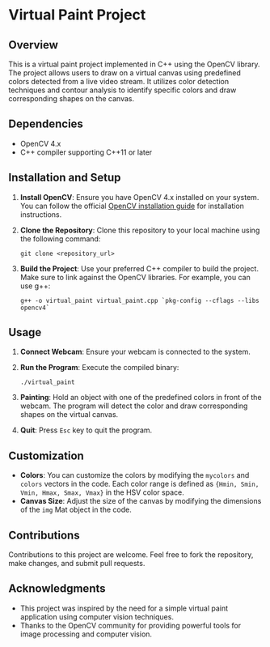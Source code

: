 # Virtual Paint Project

## Overview
This is a virtual paint project implemented in C++ using the OpenCV library. The project allows users to draw on a virtual canvas using predefined colors detected from a live video stream. It utilizes color detection techniques and contour analysis to identify specific colors and draw corresponding shapes on the canvas.

## Dependencies
- OpenCV 4.x
- C++ compiler supporting C++11 or later

## Installation and Setup
1. **Install OpenCV**: Ensure you have OpenCV 4.x installed on your system. You can follow the official [OpenCV installation guide](https://docs.opencv.org/master/d7/d9f/tutorial_linux_install.html) for installation instructions.

2. **Clone the Repository**: Clone this repository to your local machine using the following command:
    ```
    git clone <repository_url>
    ```

3. **Build the Project**: Use your preferred C++ compiler to build the project. Make sure to link against the OpenCV libraries. For example, you can use g++:
    ```
    g++ -o virtual_paint virtual_paint.cpp `pkg-config --cflags --libs opencv4`
    ```

## Usage
1. **Connect Webcam**: Ensure your webcam is connected to the system.

2. **Run the Program**: Execute the compiled binary:
    ```
    ./virtual_paint
    ```

3. **Painting**: Hold an object with one of the predefined colors in front of the webcam. The program will detect the color and draw corresponding shapes on the virtual canvas.

4. **Quit**: Press `Esc` key to quit the program.

## Customization
- **Colors**: You can customize the colors by modifying the `mycolors` and `colors` vectors in the code. Each color range is defined as `{Hmin, Smin, Vmin, Hmax, Smax, Vmax}` in the HSV color space.
- **Canvas Size**: Adjust the size of the canvas by modifying the dimensions of the `img` Mat object in the code.

## Contributions
Contributions to this project are welcome. Feel free to fork the repository, make changes, and submit pull requests.

## Acknowledgments
- This project was inspired by the need for a simple virtual paint application using computer vision techniques.
- Thanks to the OpenCV community for providing powerful tools for image processing and computer vision.

